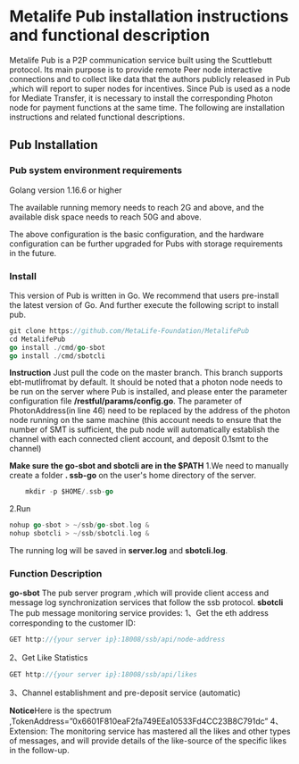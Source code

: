 # Metalife Pub installation instructions and functional description

Metalife Pub is a P2P communication service built using the Scuttlebutt protocol. Its main purpose is to provide remote Peer node interactive connections and to collect like data that the authors publicly released in Pub ,which will report to super nodes for incentives. Since Pub is used as a node for Mediate Transfer, it is necessary to install the corresponding Photon node for payment functions at the same time. The following are installation instructions and related functional descriptions.

## Pub Installation  

### Pub system environment requirements

   Golang version 1.16.6 or higher
  
  The available running memory needs to reach 2G and above, and the available disk space needs to reach 50G and above.

The above configuration is the basic configuration, and the hardware configuration can be further upgraded for Pubs with storage requirements in the future.

### Install

 This version of Pub is written in Go. We recommend that users pre-install the latest version of Go. And further execute the following script to install pub.

```go
git clone https://github.com/MetaLife-Foundation/MetalifePub
cd MetalifePub 
go install ./cmd/go-sbot
go install ./cmd/sbotcli
```

   **Instruction**
    Just pull the code on the master branch. This branch supports ebt-mutlifromat by default. It should be noted that a photon node needs to be run on the server where Pub is installed, and please enter the parameter configuration file **/restful/params/config.go**. The parameter of PhotonAddress(in line 46)  need to be replaced by the address of the photon node running on the same machine (this account needs to ensure that the number of SMT is sufficient, the pub node will automatically establish the channel with each connected client account, and deposit 0.1smt to the channel)

 **Make sure the  go-sbot and sbotcli are in the $PATH**
1.We need to manually create a folder **. ssb-go** on the user's home directory of the server.

```go
    mkdir -p $HOME/.ssb-go
```

2.Run

```go
nohup go-sbot > ~/ssb/go-sbot.log &
nohup sbotcli > ~/ssb/sbotcli.log &
```

The running log will be saved in **server.log** and **sbotcli.log**.

### Function Description

**go-sbot**
The pub server program ,which will provide client access and message log synchronization services that follow the ssb protocol.
**sbotcli**
The pub message monitoring service provides:
1、Get the eth address corresponding to the customer ID:

```go
GET http://{your server ip}:18008/ssb/api/node-address
```

2、Get Like Statistics
```go
GET http://{your server ip}:18008/ssb/api/likes
```

3、Channel establishment and pre-deposit service (automatic)

**Notice**Here is the spectrum ,TokenAddress=”0x6601F810eaF2fa749EEa10533Fd4CC23B8C791dc”
4、Extension: The monitoring service has mastered all the likes and other types of messages, and will provide details of the like-source of the specific likes in the follow-up.
